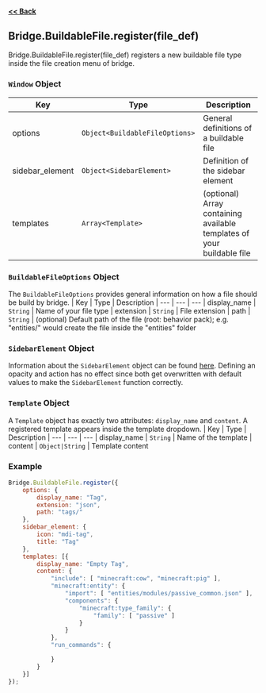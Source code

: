 #### [<< Back](https://github.com/solvedDev/bridge./blob/master/plugins/getting-started.md)
## Bridge.BuildableFile.register(file_def)
Bridge.BuildableFile.register(file_def) registers a new buildable file type inside the file creation menu of bridge.

### ```Window``` Object
| Key | Type | Description
| --- | --- | ---
| options | ```Object<BuildableFileOptions>``` | General definitions of a buildable file
| sidebar_element | ```Object<SidebarElement>``` | Definition of the sidebar element
| templates | ```Array<Template>``` | (optional) Array containing available templates of your buildable file


### ```BuildableFileOptions``` Object
The ```BuildableFileOptions``` provides general information on how a file should be build by bridge.
| Key | Type | Description
| --- | --- | ---
| display_name | ```String``` | Name of your file type
| extension | ```String``` | File extension
| path | ```String``` | (optional) Default path of the file (root: behavior pack); e.g. "entities/" would create the file inside the "entities" folder

### ```SidebarElement``` Object
Information about the ```SidebarElement``` object can be found [here](https://github.com/solvedDev/bridge./blob/master/plugins/bridge/general/sidebar_element.md). Defining an opacity and action has no effect since both get overwritten with default values to make the ```SidebarElement``` function correctly.

### ```Template``` Object
A ```Template``` object has exactly two attributes: ```display_name``` and ```content```. A registered template appears inside the template dropdown.
| Key | Type | Description
| --- | --- | ---
| display_name | ```String``` | Name of the template
| content | ```Object|String``` | Template content


### Example
```javascript
Bridge.BuildableFile.register({
	options: {
    	display_name: "Tag",
      	extension: "json",
      	path: "tags/"
    },
  	sidebar_element: {
    	icon: "mdi-tag",
      	title: "Tag"
    },
  	templates: [{
    	display_name: "Empty Tag",
      	content: {
            "include": [ "minecraft:cow", "minecraft:pig" ],
            "minecraft:entity": {
                "import": [ "entities/modules/passive_common.json" ],
                "components": {
                    "minecraft:type_family": {
                        "family": [ "passive" ]
                    }
                }
            },
            "run_commands": {

            }
      	}
    }]
});
```
